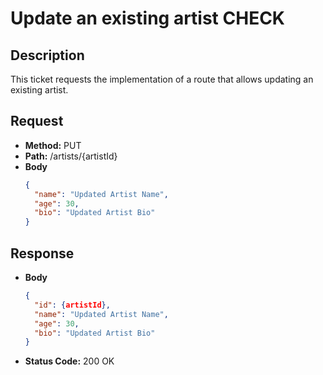 # Update an existing artist CHECK

## Description
This ticket requests the implementation of a route that allows updating an existing artist.

## Request
- **Method:** PUT
- **Path:** /artists/{artistId}
- **Body**
  ```json
  {
    "name": "Updated Artist Name",
    "age": 30,
    "bio": "Updated Artist Bio"
  }
  ```

## Response
- **Body**
  ```json
  {
    "id": {artistId},
    "name": "Updated Artist Name",
    "age": 30,
    "bio": "Updated Artist Bio"
  }
  ```
- **Status Code:** 200 OK
